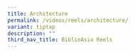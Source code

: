 ```yaml
---
title: Architecture
permalink: /videos/reels/architecture/
variant: tiptap
description: ""
third_nav_title: BiblioAsia Reels
---
```

